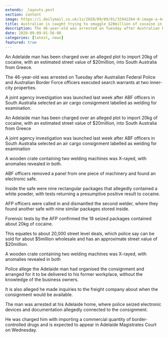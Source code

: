 ```yaml
---
extends: _layouts.post
section: content
image: https://i.dailymail.co.uk/1s/2020/09/09/01/32942264-0-image-a-44_1599610895091.jpg 
title: Australian is caught trying to smuggle $20million of cocaine in from Greece  
description: The 46-year-old was arrested on Tuesday after Australian Federal Police and Australian Border Force officers executed search warrants at two  properties in Adelaide. 
date: 2020-09-09-01-56-00 
categories: [latest, news] 
featured: true 
--- 
```

An Adelaide man has been charged over an alleged plot to import 20kg of cocaine, with an estimated street value of $20million, into South Australia from Greece.

The 46-year-old was arrested on Tuesday after Australian Federal Police and Australian Border Force officers executed search warrants at two inner-city properties.

A joint agency investigation was launched last week after ABF officers in South Australia selected an air cargo consignment labelled as welding for examination.

An Adelaide man has been charged over an alleged plot to import 20kg of cocaine, with an estimated street value of $20million, into South Australia from Greece

A joint agency investigation was launched last week after ABF officers in South Australia selected an air cargo consignment labelled as welding for examination

A wooden crate containing two welding machines was X-rayed, with anomalies revealed in both.

ABF officers removed a panel from one piece of machinery and found an electronic safe.

Inside the safe were nine rectangular packages that allegedly contained a white powder, with tests returning a presumptive positive result to cocaine.

AFP officers were called in and dismantled the second welder, where they found another safe with nine similar packages stored inside.

Forensic tests by the AFP confirmed the 18 seized packages contained about 20kg of cocaine.

This equates to about 20,000 street level deals, which police say can be sold for about $5million wholesale and has an approximate street value of $20million.

A wooden crate containing two welding machines was X-rayed, with anomalies revealed in both

Police allege the Adelaide man had organised the consignment and arranged for it to be delivered to his former workplace, without the knowledge of the business owners.

It is also alleged he made inquiries to the freight company about when the consignment would be available.

The man was arrested at his Adelaide home, where police seized electronic devices and documentation allegedly connected to the consignment.

He was charged him with importing a commercial quantity of border-controlled drugs and is expected to appear in Adelaide Magistrates Court on Wednesday.

